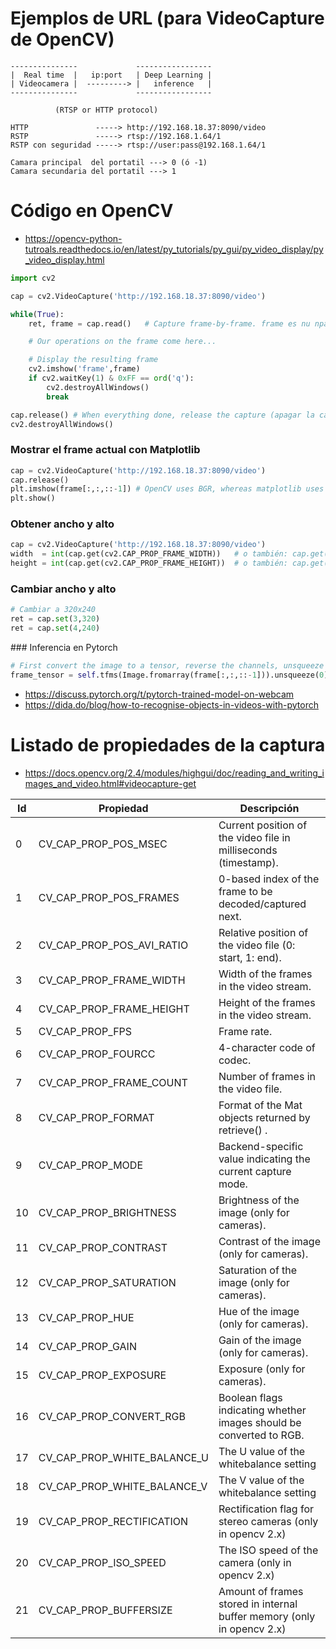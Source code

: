 # Ejemplos de URL (para VideoCapture de OpenCV)

```
---------------             -----------------
|  Real time  |   ip:port   | Deep Learning |
| Videocamera |  ---------> |   inference   | 
---------------             -----------------

		  (RTSP or HTTP protocol)      

HTTP               -----> http://192.168.18.37:8090/video
RSTP               -----> rtsp://192.168.1.64/1
RSTP con seguridad -----> rtsp://user:pass@192.168.1.64/1

Camara principal  del portatil ---> 0 (ó -1)
Camara secundaria del portatil ---> 1
```

# Código en OpenCV

- https://opencv-python-tutroals.readthedocs.io/en/latest/py_tutorials/py_gui/py_video_display/py_video_display.html

```python
import cv2

cap = cv2.VideoCapture('http://192.168.18.37:8090/video')

while(True):
    ret, frame = cap.read()   # Capture frame-by-frame. frame es nu nparray de 3 dims

    # Our operations on the frame come here...

    # Display the resulting frame
    cv2.imshow('frame',frame)
    if cv2.waitKey(1) & 0xFF == ord('q'):
        cv2.destroyAllWindows()
        break

cap.release() # When everything done, release the capture (apagar la camara)
cv2.destroyAllWindows()
```


### Mostrar el frame actual con Matplotlib

```python
cap = cv2.VideoCapture('http://192.168.18.37:8090/video')
cap.release()
plt.imshow(frame[:,:,::-1]) # OpenCV uses BGR, whereas matplotlib uses RGB
plt.show()
```

### Obtener ancho y alto

```python
cap = cv2.VideoCapture('http://192.168.18.37:8090/video')
width  = int(cap.get(cv2.CAP_PROP_FRAME_WIDTH))   # o también: cap.get(3)
height = int(cap.get(cv2.CAP_PROP_FRAME_HEIGHT))  # o también: cap.get(4)
```

### Cambiar ancho y alto

```python
# Cambiar a 320x240
ret = cap.set(3,320)
ret = cap.set(4,240)
```


### Inferencia en Pytorch

```python
# First convert the image to a tensor, reverse the channels, unsqueeze and send to the right device.
frame_tensor = self.tfms(Image.fromarray(frame[:,:,::-1])).unsqueeze(0).to(self.device)
```


- https://discuss.pytorch.org/t/pytorch-trained-model-on-webcam
- https://dida.do/blog/how-to-recognise-objects-in-videos-with-pytorch

# Listado de propiedades de la captura

- https://docs.opencv.org/2.4/modules/highgui/doc/reading_and_writing_images_and_video.html#videocapture-get

| Id | Propiedad                   | Descripción                                                     |
|----|-----------------------------|-----------------------------------------------------------------|
|  0 | CV_CAP_PROP_POS_MSEC        | Current position of the video file in milliseconds (timestamp). |
|  1 | CV_CAP_PROP_POS_FRAMES      | 0-based index of the frame to be decoded/captured next.         | 
|  2 | CV_CAP_PROP_POS_AVI_RATIO   | Relative position of the video file (0: start, 1: end).         |
|  3 | CV_CAP_PROP_FRAME_WIDTH     | Width of the frames in the video stream.                        |
|  4 | CV_CAP_PROP_FRAME_HEIGHT    | Height of the frames in the video stream.                       |
|  5 | CV_CAP_PROP_FPS             | Frame rate.                                                     |
|  6 | CV_CAP_PROP_FOURCC          | 4-character code of codec.                                      |
|  7 | CV_CAP_PROP_FRAME_COUNT     | Number of frames in the video file.                             |
|  8 | CV_CAP_PROP_FORMAT          | Format of the Mat objects returned by retrieve() .              |
|  9 | CV_CAP_PROP_MODE            | Backend-specific value indicating the current capture mode.     |
| 10 | CV_CAP_PROP_BRIGHTNESS      | Brightness of the image (only for cameras).                     |
| 11 | CV_CAP_PROP_CONTRAST        | Contrast of the image (only for cameras).                       |
| 12 | CV_CAP_PROP_SATURATION      | Saturation of the image (only for cameras).                     |
| 13 | CV_CAP_PROP_HUE             | Hue of the image (only for cameras).                            |
| 14 | CV_CAP_PROP_GAIN            | Gain of the image (only for cameras).                           |
| 15 | CV_CAP_PROP_EXPOSURE        | Exposure (only for cameras).                                    |
| 16 | CV_CAP_PROP_CONVERT_RGB     | Boolean flags indicating whether images should be converted to RGB. |
| 17 | CV_CAP_PROP_WHITE_BALANCE_U | The U value of the whitebalance setting                         |
| 18 | CV_CAP_PROP_WHITE_BALANCE_V | The V value of the whitebalance setting                         |
| 19 | CV_CAP_PROP_RECTIFICATION   | Rectification flag for stereo cameras (only in opencv 2.x)      |
| 20 | CV_CAP_PROP_ISO_SPEED       | The ISO speed of the camera (only in opencv 2.x)                |
| 21 | CV_CAP_PROP_BUFFERSIZE      | Amount of frames stored in internal buffer memory (only in opencv 2.x)  |

